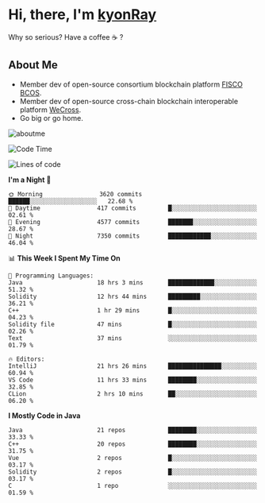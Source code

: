 # Hi, there, I'm [kyonRay](https://kyonRay.github.io)

Why so serious? Have a coffee ☕️ ?

## About Me

- Member dev of open-source consortium blockchain platform [FISCO BCOS](https://github.com/FISCO-BCOS).
- Member dev of open-source cross-chain blockchain interoperable platform [WeCross](https://github.com/WeBankBlockchain/WeCross).
- Go big or go home.

![aboutme](https://github-readme-stats.vercel.app/api?username=kyonRay&count_private=true&show_icons=true)

<!-- ![top-langs](https://github-readme-stats.vercel.app/api/top-langs/?username=kyonRay&layout=compact&hide=shell,html) -->

<!--START_SECTION:waka-->
![Code Time](http://img.shields.io/badge/Code%20Time-207%20hrs%207%20mins-blue)

![Lines of code](https://img.shields.io/badge/From%20Hello%20World%20I%27ve%20Written-12.9%20million%20lines%20of%20code-blue)

**I'm a Night 🦉** 

```text
🌞 Morning                3620 commits        ██████░░░░░░░░░░░░░░░░░░░   22.68 % 
🌆 Daytime                417 commits         █░░░░░░░░░░░░░░░░░░░░░░░░   02.61 % 
🌃 Evening                4577 commits        ███████░░░░░░░░░░░░░░░░░░   28.67 % 
🌙 Night                  7350 commits        ████████████░░░░░░░░░░░░░   46.04 % 
```


📊 **This Week I Spent My Time On** 

```text
💬 Programming Languages: 
Java                     18 hrs 3 mins       █████████████░░░░░░░░░░░░   51.32 % 
Solidity                 12 hrs 44 mins      █████████░░░░░░░░░░░░░░░░   36.21 % 
C++                      1 hr 29 mins        █░░░░░░░░░░░░░░░░░░░░░░░░   04.23 % 
Solidity file            47 mins             █░░░░░░░░░░░░░░░░░░░░░░░░   02.26 % 
Text                     37 mins             ░░░░░░░░░░░░░░░░░░░░░░░░░   01.79 % 

🔥 Editors: 
IntelliJ                 21 hrs 26 mins      ███████████████░░░░░░░░░░   60.94 % 
VS Code                  11 hrs 33 mins      ████████░░░░░░░░░░░░░░░░░   32.85 % 
CLion                    2 hrs 10 mins       ██░░░░░░░░░░░░░░░░░░░░░░░   06.20 % 
```

**I Mostly Code in Java** 

```text
Java                     21 repos            ████████░░░░░░░░░░░░░░░░░   33.33 % 
C++                      20 repos            ████████░░░░░░░░░░░░░░░░░   31.75 % 
Vue                      2 repos             █░░░░░░░░░░░░░░░░░░░░░░░░   03.17 % 
Solidity                 2 repos             █░░░░░░░░░░░░░░░░░░░░░░░░   03.17 % 
C                        1 repo              ░░░░░░░░░░░░░░░░░░░░░░░░░   01.59 % 
```




<!--END_SECTION:waka-->
